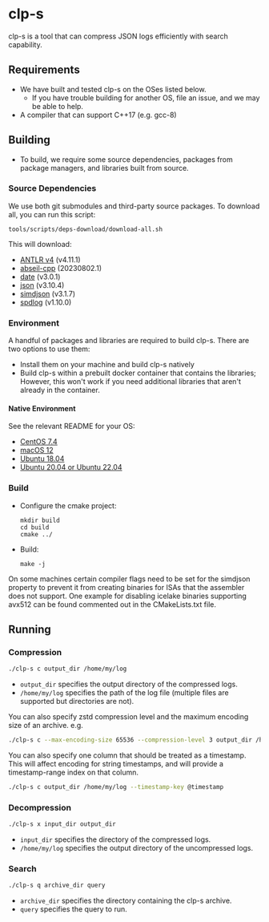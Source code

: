 # clp-s

clp-s is a tool that can compress JSON logs efficiently with search capability.

## Requirements

+ We have built and tested clp-s on the OSes listed below.
    + If you have trouble building for another OS, file an issue, and we may be able to help.
+ A compiler that can support C++17 (e.g. gcc-8)

## Building

* To build, we require some source dependencies, packages from package managers, and libraries built from source.

### Source Dependencies

We use both git submodules and third-party source packages. To download all, you can run this script:

```shell
tools/scripts/deps-download/download-all.sh
```

This will download:

* [ANTLR v4](https://www.antlr.org/download.html) (v4.11.1)
* [abseil-cpp](https://github.com/abseil/abseil-cpp.git) (20230802.1)
* [date](https://github.com/HowardHinnant/date.git) (v3.0.1)
* [json](https://github.com/nlohmann/json.git) (v3.10.4)
* [simdjson](https://github.com/simdjson/simdjson.git) (v3.1.7)
* [spdlog](https://github.com/gabime/spdlog.git) (v1.10.0)

### Environment

A handful of packages and libraries are required to build clp-s. There are two options to use them:

* Install them on your machine and build clp-s natively
* Build clp-s within a prebuilt docker container that contains the libraries;
  However, this won't work if you need additional libraries that aren't already in the container.

#### Native Environment

See the relevant README for your OS:

* [CentOS 7.4](./tools/scripts/lib_install/centos7.4/README.md)
* [macOS 12](./tools/scripts/lib_install/macos-12/README.md)
* [Ubuntu 18.04](./tools/scripts/lib_install/ubuntu-bionic/README.md)
* [Ubuntu 20.04 or Ubuntu 22.04](./tools/scripts/lib_install/ubuntu-focal-and-jammy/README.md)

### Build

* Configure the cmake project:
  ```shell
  mkdir build
  cd build
  cmake ../
  ```

* Build:
  ```shell
  make -j
  ```

On some machines certain compiler flags need to be set for the simdjson property to prevent it from
creating binaries for ISAs that the assembler does not support. One example for disabling icelake binaries supporting
avx512 can be found commented out in the CMakeLists.txt file.

## Running

### Compression

```bash
./clp-s c output_dir /home/my/log
```

+ `output_dir` specifies the output directory of the compressed logs.
+ `/home/my/log` specifies the path of the log file (multiple files are supported but directories are not).

You can also specify zstd compression level and the maximum encoding size of an archive. e.g.

```bash
./clp-s c --max-encoding-size 65536 --compression-level 3 output_dir /home/my/log
```

You can also specify one column that should be treated as a timestamp. This will affect encoding for string timestamps,
and will provide a timestamp-range index on that column.

```bash
./clp-s c output_dir /home/my/log --timestamp-key @timestamp
```

### Decompression

```bash
./clp-s x input_dir output_dir
```

+ `input_dir` specifies the directory of the compressed logs.
+ `/home/my/log` specifies the output directory of the uncompressed logs.

### Search

```bash
./clp-s q archive_dir query
```

+ `archive_dir` specifies the directory containing the clp-s archive.
+ `query` specifies the query to run.
